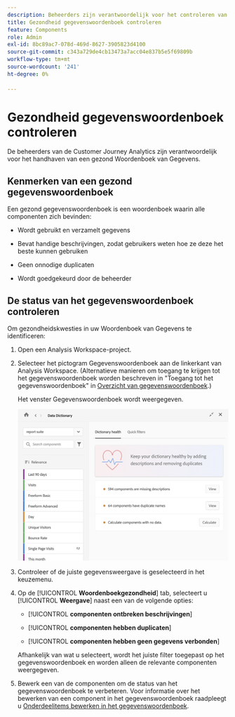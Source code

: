 ```yaml
---
description: Beheerders zijn verantwoordelijk voor het controleren van de gezondheid van gegevenswoordenboeken. Dit omvat of de componenten gegevens verzamelen, goedgekeurd zijn, beschrijvingen bevatten, en vrij van duplicaten zijn.
title: Gezondheid gegevenswoordenboek controleren
feature: Components
role: Admin
exl-id: 8bc89ac7-078d-469d-8627-3905823d4100
source-git-commit: c343a729de4cb13473a7acc04e837b5e5f69809b
workflow-type: tm+mt
source-wordcount: '241'
ht-degree: 0%

---
```


# Gezondheid gegevenswoordenboek controleren

De beheerders van de Customer Journey Analytics zijn verantwoordelijk voor het handhaven van een gezond Woordenboek van Gegevens.

## Kenmerken van een gezond gegevenswoordenboek

Een gezond gegevenswoordenboek is een woordenboek waarin alle componenten zich bevinden:

* Wordt gebruikt en verzamelt gegevens

* Bevat handige beschrijvingen, zodat gebruikers weten hoe ze deze het beste kunnen gebruiken

* Geen onnodige duplicaten

* Wordt goedgekeurd door de beheerder

## De status van het gegevenswoordenboek controleren

Om gezondheidskwesties in uw Woordenboek van Gegevens te identificeren:

1. Open een Analysis Workspace-project.

1. Selecteer het pictogram Gegevenswoordenboek aan de linkerkant van Analysis Workspace. (Alternatieve manieren om toegang te krijgen tot het gegevenswoordenboek worden beschreven in &quot;Toegang tot het gegevenswoordenboek&quot; in [Overzicht van gegevenswoordenboek](/help/components/data-dictionary/data-dictionary-overview.md).)

   Het venster Gegevenswoordenboek wordt weergegeven.

   ![De weergave van de beheerder van het gegevenswoordenboek waarin de status van het woordenboek wordt weergegeven](assets/data-dictionary-admin.png)

1. Controleer of de juiste gegevensweergave is geselecteerd in het keuzemenu.

1. Op de [!UICONTROL **Woordenboekgezondheid**] tab, selecteert u [!UICONTROL **Weergave**] naast een van de volgende opties:

   * [!UICONTROL **componenten ontbreken beschrijvingen**]

   * [!UICONTROL **componenten hebben duplicaten**]

   * [!UICONTROL **componenten hebben geen gegevens verbonden**]

   Afhankelijk van wat u selecteert, wordt het juiste filter toegepast op het gegevenswoordenboek en worden alleen de relevante componenten weergegeven.

1. Bewerk een van de componenten om de status van het gegevenswoordenboek te verbeteren. Voor informatie over het bewerken van een component in het gegevenswoordenboek raadpleegt u [Onderdeelitems bewerken in het gegevenswoordenboek](/help/components/data-dictionary/edit-entries-data-dictionary.md).
